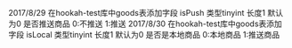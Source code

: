 2017/8/29
在hookah-test库中goods表添加字段 isPush 类型tinyint 长度1  默认为0  是否推送商品 0:不推送 1:推送
2017/8/30
在hookah-test库中goods表添加字段 isLocal 类型tinyint 长度1  默认为0  是否是本地商品 0:本地商品 1:推送商品